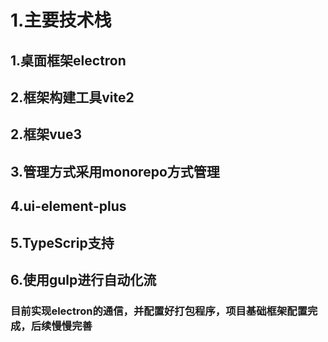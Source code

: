 # 1.主要技术栈 #

## 1.桌面框架electron ##
## 2.框架构建工具vite2 ##
## 2.框架vue3 ##
## 3.管理方式采用monorepo方式管理 ##
## 4.ui-element-plus ##
## 5.TypeScrip支持 ##
## 6.使用gulp进行自动化流 ##

### 目前实现electron的通信，并配置好打包程序，项目基础框架配置完成，后续慢慢完善 ###
